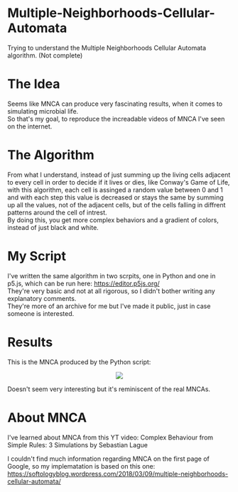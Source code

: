 # Multiple-Neighborhoods-Cellular-Automata
Trying to understand the Multiple Neighborhoods Cellular Automata algorithm. (Not complete)

# The Idea
Seems like MNCA can produce very fascinating results, when it comes to simulating microbial life.<br>
So that's my goal, to reproduce the increadable videos of MNCA I've seen on the internet.

# The Algorithm
From what I understand, instead of just summing up the living cells adjacent to every cell in order to decide if it lives or dies, like
Conway's Game of Life, with this algorithm, each cell is assinged a random value between 0 and 1 and with each step this value is decreased or stays the same by summing up all the values, not of the adjacent cells, but of the cells falling in diffrent patterns around the cell of intrest.<br>
By doing this, you get more complex behaviors and a gradient of colors, instead of just black and white.

# My Script
I've written the same algorithm in two scrpits, one in Python and one in p5.js, which can be run here: https://editor.p5js.org/ <br>
They're very basic and not at all rigorous, so I didn't bother writing any explanatory comments. <br>
They're more of an archive for me but I've made it public, just in case someone is interested.

# Results
This is the MNCA produced by the Python script:<br>
<p align="center">
  <img src="https://github.com/WheelOfPython/Multiple-Neighborhoods-Cellular-Automata/blob/main/output.gif?raw=true">
</p>
Doesn't seem very interesting but it's reminiscent of the real MNCAs.



# About MNCA
I've learned about MNCA from this YT video: Complex Behaviour from Simple Rules: 3 Simulations by Sebastian Lague

I couldn't find much information regarding MNCA on the first page of Google, so my implematation is based on this one:
https://softologyblog.wordpress.com/2018/03/09/multiple-neighborhoods-cellular-automata/
